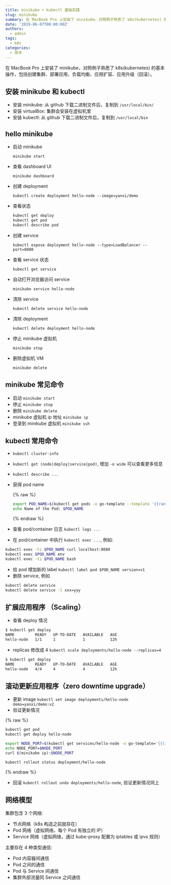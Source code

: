 ```yaml
---
title: minikube + kubectl 基础实践
slug: minikube
summary: 在 MacBook Pro 上安装了 minikube，对照例子熟悉了 k8s(kubernetes) 的基本操作，包括创建集群、部署应用、负载均衡、应用扩容、应用升级（回滚）。
date: '2019-06-07T00:00:00Z'
authors:
  - admin
tags:
  - k8s
categories:
  - 技术
---
```


在 MacBook Pro 上安装了 minikube，对照例子熟悉了 k8s(kubernetes) 的基本操作，包括创建集群、部署应用、负载均衡、应用扩容、应用升级（回滚）。

## 安装 minikube 和 kubectl

- 安装 minikube: 从 github 下载二进制文件后，复制到 `/usr/local/bin/`
- 安装 virtualBox: 集群会安装在虚拟机里
- 安装 kubectl: 从 github 下载二进制文件后，复制到 `/usr/local/bin`

## hello minikube

- 启动 minikube

  `minikube start`

- 查看 dashboard UI

  `minikube dashboard`

- 创建 deployment

  `kubectl create deployment hello-node --image=yanxi/demo`

<!-- more -->

- 查看状态

  ```bash
  kubectl get deploy
  kubectl get pod
  kubectl describe pod
  ```

- 创建 service

  `kubectl expose deployment hello-node --type=LoadBalancer --port=8080`

- 查看 service 状态

  `kubectl get service`

- 自动打开浏览器访问 service

  `minikube service hello-node`

- 清除 service

  `kubectl delete service hello-node`

- 清除 deployment

  `kubectl delete deployment hello-node`

- 停止 minikube 虚拟机

  `minikube stop`

- 删除虚拟机 VM

  `minikube delete`

## minikube 常见命令

- 启动 `minikube start`
- 停止 `minikube stop`
- 删除 `minikube delete`
- minikube 虚拟机 ip 地址 `minikube ip`
- 登录到 minikube 虚拟机 `minikube ssh`

## kubectl 常用命令

- `kubectl cluster-info`
- `kubectl get (node|deploy|service|pod)`, 增加 `-o wide` 可以查看更多信息
- `kubectl describe ...`
- 获得 pod name

  {% raw %}

  ```bash
  export POD_NAME=$(kubectl get pods -o go-template --template '{{range .items}}{{.metadata.name}}{{"\n"}}{{end}}')
  echo Name of the Pod: $POD_NAME
  ```

  {% endraw %}

- 查看 pod/container 日志 `kubectl logs ...`
- 在 pod/container 中执行 `kubectl exec ...`, 例如:

```bash
kubectl exec -ti $POD_NAME curl localhost:8080
kubectl exec $POD_NAME env
kubectl exec -ti $POD_NAME bash
```

- 给 pod 增加新的 label `kubectl label pod $POD_NAME version=v1`
- 删除 service, 例如

```bash
kubectl delete service
kubectl delete service -l xxx=yyy
```

## 扩展应用程序 （Scaling）

- 查看 deploy 情况

```bash
$ kubectl get deploy
NAME         READY   UP-TO-DATE   AVAILABLE   AGE
hello-node   1/1     1            1           12h
```

- replicas 修改成 4 `kubectl scale deployments/hello-node --replicas=4`

```bash
$ kubectl get deploy
NAME         READY   UP-TO-DATE   AVAILABLE   AGE
hello-node   4/4     4            4           12h
```

## 滚动更新应用程序（zero downtime upgrade）

- 更新 image `kubectl set image deployments/hello-node demo=yanxi/demo:v2`
- 验证更新情况

{% raw %}

```bash
kubectl get pod
kubectl get deploy hello-node

export NODE_PORT=$(kubectl get services/hello-node -o go-template='{{(index .spec.ports 0).nodePort}}')
echo NODE_PORT=$NODE_PORT
curl $(minikube ip):$NODE_PORT

kubectl rollout status deployment/hello-node
```

{% endraw %}

- 回滚 `kubectl rollout undo deployments/hello-node`, 验证更新情况同上

## 网络模型

集群包含 3 个网络:

- 节点网络（k8s 构造之前就存在）
- Pod 网络（虚拟网络，每个 Pod 有独立的 IP）
- Service 网络（虚拟网络，通过 kube-proxy 配置为 iptables 或 ipvs 规则）

主要存在 4 种类型通信:

- Pod 内容器间通信
- Pod 之间的通信
- Pod 与 Service 间通信
- 集群外部流量同 Service 之间通信
